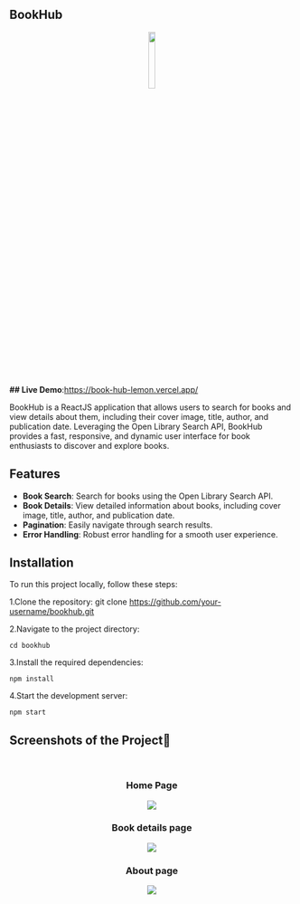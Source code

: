  ## BookHub
<div align='center'><img style="width:16%" src='https://github.com/imsanthosh7/BookHub/assets/154437536/b03e23b9-82f3-4897-8ade-ef0a36e6322f'/></div
                                                                                                                                                 
**## Live Demo**:https://book-hub-lemon.vercel.app/

BookHub is a ReactJS application that allows users to search for books and view details about them, including their cover image, title, author, and publication date. Leveraging the Open Library Search API, BookHub provides a fast, responsive, and dynamic user interface for book enthusiasts to discover and explore books.



## Features
* __Book Search__: Search for books using the Open Library Search API.
* __Book Details__: View detailed information about books, including cover image, title, author, and publication date.
* __Pagination__: Easily navigate through search results.
* __Error Handling__: Robust error handling for a smooth user experience.
## Installation
To run this project locally, follow these steps:

1.Clone the repository:
git clone https://github.com/your-username/bookhub.git

2.Navigate to the project directory:

`cd bookhub`

3.Install the required dependencies:

`npm install`

4.Start the development server:

`npm start`

<h2>Screenshots of the Project📸</h2>
<br>
<h3 align='center'>Home Page</h3>
<div align='center'>
<img src='https://github.com/imsanthosh7/BookHub/assets/154437536/360c802c-432b-4585-acfa-c818720ad560'/>
</div> 
<h3 align='center'>Book details page</h3>
<div align='center'>
<img src='https://github.com/imsanthosh7/BookHub/assets/154437536/7eece6df-18eb-496c-bb23-97a836f5295d'/>
</div> 
<h3 align='center'>About page</h3>
<div align='center'>
<img src='https://github.com/imsanthosh7/BookHub/assets/154437536/d57c52e9-228e-44ba-ba53-0711cfc354db'/>
</div> 
